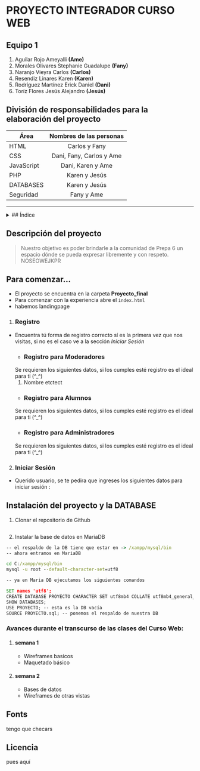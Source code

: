# PROYECTO INTEGRADOR CURSO WEB
## Equipo 1 
1. Aguilar Rojo Ameyalli **(Ame)**
2. Morales Olivares Stephanie Guadalupe **(Fany)**
3. Naranjo Vieyra Carlos **(Carlos)**
4. Resendiz Linares Karen **(Karen)**
5. Rodríguez Martínez Erick Daniel **(Dani)**
6. Toríz Flores Jesús Alejandro **(Jesús)**
## División de responsabilidades para la elaboración del proyecto
| Área  | Nombres de las personas |
| ------------- |:-------------:|
| HTML    | Carlos y  Fany |
| CSS      | Dani, Fany, Carlos y Ame |
| JavaScript      | Dani, Karen y Ame   |
|PHP| Karen y Jesús |
|DATABASES |  Karen y Jesús |
|Seguridad | Fany y Ame |
****************
<details>
    <summary>
         ## Índice 
    </summary>
    <ol>
        <li>
            <a href="#Descripción-del-proyecto">Descripción del proyecto</a>
        </li>
    </ol>   
</details>

## Descripción del proyecto
> Nuestro objetivo es poder brindarle a la comunidad de Prepa 6 un espacio dónde se pueda expresar libremente y con respeto. NOSEOWEJKPR
## Para comenzar...
- El proyecto se encuentra en la carpeta **Proyecto_final**
- Para comenzar con la experiencia abre el `index.html`
- habemos landingpage
1. ### Registro
- Encuentra tú forma de registro correcto sí es la primera vez que nos visitas, si no es el caso ve a la sección _Iniciar Sesión_
    - ### Registro para Moderadores
    Se requieren los siguientes datos, si los cumples esté  registro es el ideal para ti (^_^)
    1. Nombre etctect
    - ### Registro para Alumnos
    Se requieren los siguientes datos, si los cumples esté  registro es el ideal para ti (^_^)
    - ### Registro para Administradores
    Se requieren los siguientes datos, si los cumples esté  registro es el ideal para ti (^_^)
2. ### Iniciar Sesión 
- Querido usuario, se te pedira que ingreses los siguientes datos para iniciar sesión :
## Instalación del proyecto y la DATABASE
1.   Clonar el repositorio de Github 
```Aquí irian los comandos para clonarlo
```
2.  Instalar la base de datos en MariaDB
```cmd
-- el respaldo de la DB tiene que estar en -> /xampp/mysql/bin
-- ahora entramos en MariaDB

cd C:/xampp/mysql/bin
mysql -u root --default-character-set=utf8

-- ya en Maria DB ejecutamos los siguientes comandos

SET names 'utf8';
CREATE DATABASE PROYECTO CHARACTER SET utf8mb4 COLLATE utf8mb4_general_ci;
SHOW DATABASES;
USE PROYECTO; -- esta es la DB vacía 
SOURCE PROYECTO.sql; -- ponemos el respaldo de nuestra DB
```
### Avances durante el transcurso de las clases del Curso Web:
1. #### semana 1 
    - Wireframes basicos
    - Maquetado básico
2.  #### semana 2
    - Bases de datos 
    - Wireframes de otras vistas
## Fonts
tengo que checars
## Licencia
pues aquí 

